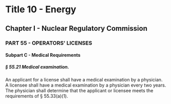 
# Title 10 - Energy
## Chapter I - Nuclear Regulatory Commission
### PART 55 - OPERATORS' LICENSES
#### Subpart C - Medical Requirements
##### § 55.21 Medical examination.

An applicant for a license shall have a medical examination by a physician. A licensee shall have a medical examination by a physician every two years. The physician shall determine that the applicant or licensee meets the requirements of § 55.33(a)(1).
